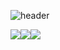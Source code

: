 
<!--
**yuseong01/yuseong01** is a ✨ _special_ ✨ repository because its `README.md` (this file) appears on your GitHub profile.

Here are some ideas to get you started:

- 🔭 I’m currently working on ...
- 🌱 I’m currently learning ...
- 👯 I’m looking to collaborate on ...
- 🤔 I’m looking for help with ...
- 💬 Ask me about ...
- 📫 How to reach me: ...
- 😄 Pronouns: ...
- ⚡ Fun fact: ...
-->
![header](https://capsule-render.vercel.app/api?type=waving&color=gradient&height=300&section=header&text=hello%20I'm%20YuSeong&fontSize=30)

<img src="https://img.shields.io/badge/HTML-E34F26?style=flat&logo=HTML5&logoColor=white"/><img src="https://img.shields.io/badge/CSS-1572B6?style=flat&logo=HTML5&logoColor=white"/><img src="https://img.shields.io/badge/CSS-1572B6?style=flat&logo=JavaScript&logoColor=white"/>

